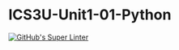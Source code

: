 # ICS3U-Unit1-01-Python
[![GitHub's Super Linter](https://github.com/Yiyun-Qin/ICS3U-Unit1-01-Python/workflows/GitHub's%20Super%20Linter/badge.svg)](https://github.com/Yiyun-Qin/ICS3U-Unit1-01-Python/actions)

